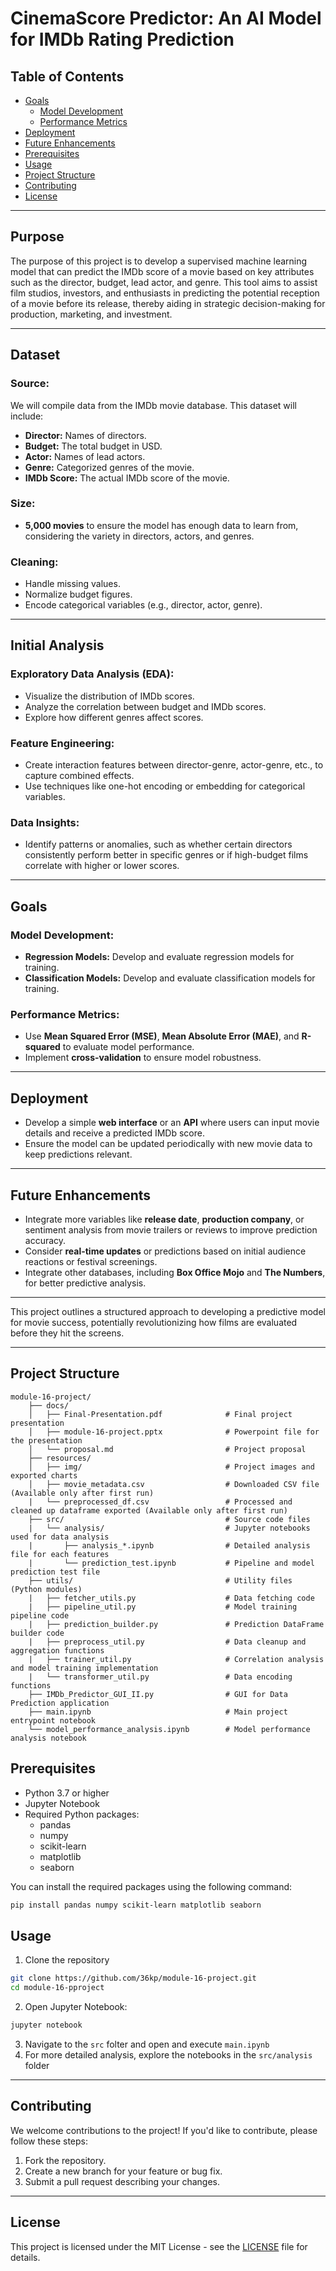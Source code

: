 # CinemaScore Predictor: An AI Model for IMDb Rating Prediction

## Table of Contents
- [Goals](#goals)
  - [Model Development](#model-development)
  - [Performance Metrics](#performance-metrics)
- [Deployment](#deployment)
- [Future Enhancements](#future-enhancements)
- [Prerequisites](#prerequisites)
- [Usage](#usage)
- [Project Structure](#project-structure)
- [Contributing](#contributing)
- [License](#license)
---
## Purpose
The purpose of this project is to develop a supervised machine learning model that can predict the IMDb score of a movie based on key attributes such as the director, budget, lead actor, and genre. This tool aims to assist film studios, investors, and enthusiasts in predicting the potential reception of a movie before its release, thereby aiding in strategic decision-making for production, marketing, and investment.

---

## Dataset
### Source:
We will compile data from the IMDb movie database. This dataset will include:
- **Director:** Names of directors.
- **Budget:** The total budget in USD.
- **Actor:** Names of lead actors.
- **Genre:** Categorized genres of the movie.
- **IMDb Score:** The actual IMDb score of the movie.

### Size:
- **5,000 movies** to ensure the model has enough data to learn from, considering the variety in directors, actors, and genres.

### Cleaning:
- Handle missing values.
- Normalize budget figures.
- Encode categorical variables (e.g., director, actor, genre).

---

## Initial Analysis
### Exploratory Data Analysis (EDA):
- Visualize the distribution of IMDb scores.
- Analyze the correlation between budget and IMDb scores.
- Explore how different genres affect scores.

### Feature Engineering:
- Create interaction features between director-genre, actor-genre, etc., to capture combined effects.
- Use techniques like one-hot encoding or embedding for categorical variables.

### Data Insights:
- Identify patterns or anomalies, such as whether certain directors consistently perform better in specific genres or if high-budget films correlate with higher or lower scores.

---

## Goals
### Model Development:
- **Regression Models:** Develop and evaluate regression models for training.
- **Classification Models:** Develop and evaluate classification models for training.

### Performance Metrics:
- Use **Mean Squared Error (MSE)**, **Mean Absolute Error (MAE)**, and **R-squared** to evaluate model performance.
- Implement **cross-validation** to ensure model robustness.

---

## Deployment
- Develop a simple **web interface** or an **API** where users can input movie details and receive a predicted IMDb score.
- Ensure the model can be updated periodically with new movie data to keep predictions relevant.

---

## Future Enhancements
- Integrate more variables like **release date**, **production company**, or sentiment analysis from movie trailers or reviews to improve prediction accuracy.
- Consider **real-time updates** or predictions based on initial audience reactions or festival screenings.
- Integrate other databases, including **Box Office Mojo** and **The Numbers**, for better predictive analysis.

---

This project outlines a structured approach to developing a predictive model for movie success, potentially revolutionizing how films are evaluated before they hit the screens.

---
## Project Structure
```
module-16-project/ 
    ├── docs/ 
    │   ├── Final-Presentation.pdf              # Final project presentation
    │   ├── module-16-project.pptx              # Powerpoint file for the presentation
    │   └── proposal.md                         # Project proposal
    ├── resources/
    │   ├── img/                                # Project images and exported charts
    │   ├── movie_metadata.csv                  # Downloaded CSV file (Available only after first run)
    |   └── preprocessed_df.csv                 # Processed and cleaned up dataframe exported (Available only after first run)
    ├── src/                                    # Source code files
    |   └── analysis/                           # Jupyter notebooks used for data analysis
    |       ├── analysis_*.ipynb                # Detailed analysis file for each features
    |       └── prediction_test.ipynb           # Pipeline and model prediction test file
    ├── utils/                                  # Utility files (Python modules)
    |   ├── fetcher_utils.py                    # Data fetching code
    |   ├── pipeline_util.py                    # Model training pipeline code
    |   ├── prediction_builder.py               # Prediction DataFrame builder code
    |   ├── preprocess_util.py                  # Data cleanup and aggregation functions
    |   ├── trainer_util.py                     # Correlation analysis and model training implementation
    |   └── transformer_util.py                 # Data encoding functions
    ├── IMDb_Predictor_GUI_II.py                # GUI for Data Prediction application
    ├── main.ipynb                              # Main project entrypoint notebook
    └── model_performance_analysis.ipynb        # Model performance analysis notebook

```
## Prerequisites
- Python 3.7 or higher
- Jupyter Notebook
- Required Python packages:
  - pandas
  - numpy
  - scikit-learn
  - matplotlib
  - seaborn

You can install the required packages using the following command:
```sh
pip install pandas numpy scikit-learn matplotlib seaborn
```
## Usage

1. Clone the repository
```sh
git clone https://github.com/36kp/module-16-project.git
cd module-16-pproject
```
2. Open Jupyter Notebook:
```sh
jupyter notebook
```
3. Navigate to the `src` folter and open and execute `main.ipynb`
4. For more detailed analysis, explore the notebooks in the `src/analysis` folder
---
## Contributing
We welcome contributions to the project! If you'd like to contribute, please follow these steps:
1. Fork the repository.
2. Create a new branch for your feature or bug fix.
3. Submit a pull request describing your changes.
---
## License
This project is licensed under the MIT License - see the [LICENSE](LICENSE) file for details.